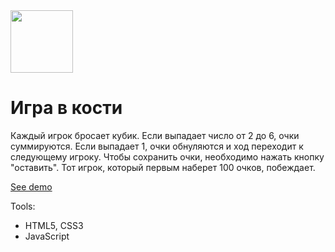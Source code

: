 <image src="/dice6.png" width="100px">

# Игра в кости

Каждый игрок бросает кубик. Если выпадает число от 2 до 6, очки суммируются. Если выпадает 1, очки обнуляются и ход переходит к следующему игроку. Чтобы сохранить очки, необходимо нажать кнопку "оставить". Тот игрок, который первым наберет 100 очков, побеждает.

[See demo](https://polyvit.github.io/Pig_game/)

Tools:

- HTML5, CSS3
- JavaScript
